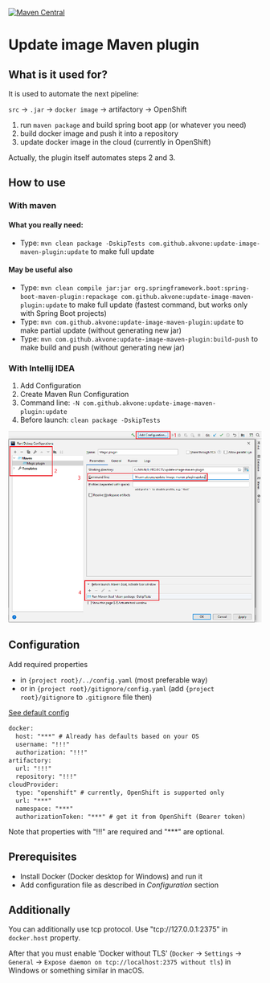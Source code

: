 [![Maven Central](https://img.shields.io/maven-central/v/com.github.akvone/update-image-maven-plugin)](https://search.maven.org/artifact/com.github.akvone/update-image-maven-plugin)

# Update image Maven plugin
## What is it used for?

It is used to automate the next pipeline:

`src` → `.jar` → `docker image` → artifactory → OpenShift

1. run `maven package` and build spring boot app (or whatever you need)
2. build docker image and push it into a repository
3. update docker image in the cloud (currently in OpenShift)

Actually, the plugin itself automates steps 2 and 3.

## How to use 
### With maven
#### What you really need:
* Type: `mvn clean package -DskipTests com.github.akvone:update-image-maven-plugin:update` to make full update

#### May be useful also 
* Type: `mvn clean compile jar:jar org.springframework.boot:spring-boot-maven-plugin:repackage com.github.akvone:update-image-maven-plugin:update` 
  to make full update (fastest command, but works only with Spring Boot projects)
* Type: `mvn com.github.akvone:update-image-maven-plugin:update` to make partial update (without generating new jar)
* Type: `mvn com.github.akvone:update-image-maven-plugin:build-push` to make build and push (without generating new jar)

### With Intellij IDEA
1. Add Configuration
2. Create Maven Run Configuration
3. Command line:
  `-N com.github.akvone:update-image-maven-plugin:update`
4. Before launch: 
  `clean package -DskipTests`
  
![EXAMPLE](./documentation/images/How%20to.%20IntelliJ%20IDEA.png) 


## Configuration
Add required properties 
* in `{project root}/../config.yaml` (most preferable way)
* or in `{project root}/gitignore/config.yaml` (add `{project root}/gitignore` to `.gitignore` file then)

[See default config](./src/main/resources/config/default.yaml)
```
docker:
  host: "***" # Already has defaults based on your OS
  username: "!!!"
  authorization: "!!!"
artifactory:
  url: "!!!"
  repository: "!!!"
cloudProvider:
  type: "openshift" # currently, OpenShift is supported only
  url: "***"
  namespace: "***"
  authorizationToken: "***" # get it from OpenShift (Bearer token)
```

Note that properties with "!!!" are required and "***" are optional.

## Prerequisites

* Install Docker (Docker desktop for Windows) and run it
* Add configuration file as described in *Configuration* section

## Additionally

You can additionally use tcp protocol. Use "tcp://127.0.0.1:2375" in `docker.host` property.

After that you must enable 'Docker without TLS' (`Docker` -> `Settings` -> `General` -> `Expose daemon on tcp://localhost:2375 without tls`) 
in Windows or something similar in macOS.
